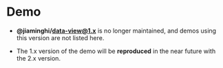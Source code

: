 # Demo

* **@jiaminghi/data-view@1.x** is no longer maintained, and demos using this version are not listed here.

* The 1.x version of the demo will be **reproduced** in the near future with the 2.x version.
